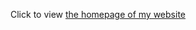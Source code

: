Click to view <a href="https://kleighb.github.io/journalism-design-toolkit-spring-2020/">the homepage of my website</a><br /> 
